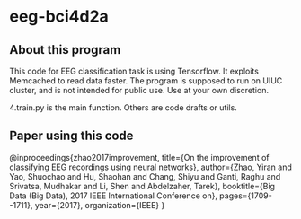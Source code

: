 # eeg-bci4d2a

## About this program

This code for EEG classification task is using Tensorflow. It exploits Memcached to read data faster. The program is supposed to run on UIUC cluster, and is not intended for public use. Use at your own discretion. 

4.train.py is the main function. Others are code drafts or utils. 

## Paper using this code

@inproceedings{zhao2017improvement,
  title={On the improvement of classifying EEG recordings using neural networks},
  author={Zhao, Yiran and Yao, Shuochao and Hu, Shaohan and Chang, Shiyu and Ganti, Raghu and Srivatsa, Mudhakar and Li, Shen and Abdelzaher, Tarek},
  booktitle={Big Data (Big Data), 2017 IEEE International Conference on},
  pages={1709--1711},
  year={2017},
  organization={IEEE}
}